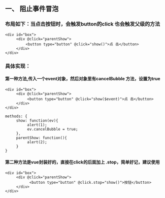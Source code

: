 ## 一、 阻止事件冒泡
### 布局如下：当点击按钮时，会触发button的click 也会触发父级的方法
```
<div id="box">
     <div @click="parentShow">
    　　  <button type="button" @click="show()">点 击</button>
     </div>
</div>
```

### 具体实现：

#### 第一种方法,传入一个event对象，然后对象里有cancelBubble 方法，设置为true
```
<div id="box">
     <div @click="parentShow">
          <button type="button" @click="show($event)">点 击</button>
     </div>
</div>
```

```
methods: {
     show: function(ev){
          alert(1);
          ev.cancelBubble = true;
     },
     parentShow: function(){
          alert(2);
     }
}
```

####  第二种方法是vue封装好的，直接在click的后面加上 .stop，简单好记，建议使用
```
<div id="box">
     <div @click="parentShow">
           <button type="button" @click.stop="show()">按钮</button>
     </div>
</div>
```
